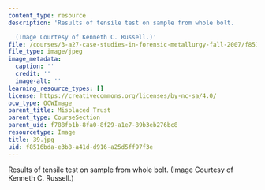 ```yaml
---
content_type: resource
description: 'Results of tensile test on sample from whole bolt.

  (Image Courtesy of Kenneth C. Russell.)'
file: /courses/3-a27-case-studies-in-forensic-metallurgy-fall-2007/f8516bdae3b8a41dd916a25d5ff97f3e_39.jpg
file_type: image/jpeg
image_metadata:
  caption: ''
  credit: ''
  image-alt: ''
learning_resource_types: []
license: https://creativecommons.org/licenses/by-nc-sa/4.0/
ocw_type: OCWImage
parent_title: Misplaced Trust
parent_type: CourseSection
parent_uid: f788fb1b-8fa0-8f29-a1e7-89b3eb276bc8
resourcetype: Image
title: 39.jpg
uid: f8516bda-e3b8-a41d-d916-a25d5ff97f3e
---
```

Results of tensile test on sample from whole bolt.
(Image Courtesy of Kenneth C. Russell.)